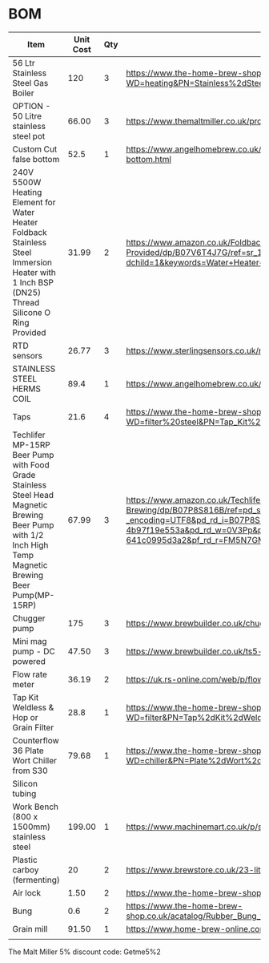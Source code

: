 # BOM

|Item   |Unit Cost   |Qty   |Link   |Total   |
|---|---|---|---|---|
|56 Ltr Stainless Steel Gas Boiler   |120   |3   |<https://www.the-home-brew-shop.co.uk/cgi-bin/sh000001.pl?WD=heating&PN=Stainless%2dSteel%2d56%2dLtr%2dGas%2dBoiler%2ehtml#SID=164>   |360   |
| OPTION - 50 Litre stainless steel pot | 66.00 | 3 | https://www.themaltmiller.co.uk/product/50-litre-stainless-steel-pot/ | 198 | 
|Custom Cut false bottom   |52.5   |1   |<https://www.angelhomebrew.co.uk/filters-and-strainers/366-40cm-stainless-steel-domed-false-bottom.html>   |52.5   |
|240V 5500W Heating Element for Water Heater Foldback Stainless Steel Immersion Heater with 1 Inch BSP (DN25) Thread Silicone O Ring Provided   |31.99   |2   |<https://www.amazon.co.uk/Foldback-Stainless-Immersion-Silicone-Provided/dp/B07V6T4J7G/ref=sr_1_4?dchild=1&keywords=Water+Heater+Element+5500W&qid=1597090958&s=diy&sr=1-4>|63.98   |
|RTD sensors   |26.77   |3   |<https://www.sterlingsensors.co.uk/rtd-sensor-with-process-connection.html>   |80.31   |
|STAINLESS STEEL HERMS COIL   |89.4   |1   |<https://www.angelhomebrew.co.uk/herms/207-stainless-steel-herms-coil.html>   |89.4   |
|Taps   |21.6   |4   |<https://www.the-home-brew-shop.co.uk/cgi-bin/sh000001.pl?WD=filter%20steel&PN=Tap_Kit%2ehtml#SID=172>   |86.4   |
|Techlifer MP-15RP Beer Pump with Food Grade Stainless Steel Head Magnetic Brewing Beer Pump with 1/2 Inch High Temp Magnetic Brewing Beer Pump(MP-15RP)   |67.99   |3   |<https://www.amazon.co.uk/Techlifer-MP-15RP-Stainless-Magnetic-Brewing/dp/B07P8S816B/ref=pd_sbs_200_2/262-6410432-3463527?_encoding=UTF8&pd_rd_i=B07P8S816B&pd_rd_r=b6decad4-e18b-44ba-ab6b-4b97f19e553a&pd_rd_w=0V3Pp&pd_rd_wg=viqEA&pf_rd_p=b9bf232d-9a8a-4c7d-aa9d-641c0995d3a2&pf_rd_r=FM5N7GMV75T46CYYW5Y5&psc=1&refRID=FM5N7GMV75T46CYYW5Y5>   |203.97   |
| Chugger pump | 175 | 3 | https://www.brewbuilder.co.uk/chugger-pump-center-inlet.html | 525 | 
| Mini mag pump - DC powered | 47.50 | 3 | https://www.brewbuilder.co.uk/ts5-mini-mag-pump.html | 142.50 |
| Flow rate meter | 36.19 | 2 | https://uk.rs-online.com/web/p/flow-sensors-indicators/5114772/ | 72.38 | 
|Tap Kit Weldless & Hop or Grain Filter   |28.8   |1   |<https://www.the-home-brew-shop.co.uk/cgi-bin/sh000001.pl?WD=filter&PN=Tap%2dKit%2dWeldless%2dHop%2dGrain%2dFilter%2ehtml#SID=172>   |28.8   |
|Counterflow 36 Plate Wort Chiller from S30   |79.68   |1   |<https://www.the-home-brew-shop.co.uk/cgi-bin/sh000001.pl?WD=chiller&PN=Plate%2dWort%2dChiller%2dfrom%2dS30%2ehtml#SID=168>   |79.68   |
| Silicon tubing |
| Work Bench (800 x 1500mm) stainless steel | 199.00 | 1| https://www.machinemart.co.uk/p/sealey-ap1248ss-stainless-steel-workbench-15m/ | 199.00 | 
| Plastic carboy (fermenting) | 20 | 2 | <https://www.brewstore.co.uk/23-litre-plastic-carboy> | 40 |
| Air lock | 1.50 | 2 | <https://www.the-home-brew-shop.co.uk/acatalog/Super_Major_Airlock.html> | 3 |
| Bung | 0.6 | 2 | <https://www.the-home-brew-shop.co.uk/acatalog/Rubber_Bung_for_Demijohn_Bored_WITH_HOLE_.html> | 1.20 |  
| Grain mill | 91.50 | 1 | https://www.home-brew-online.com/equipment-c40/bulldog-brews-bulldog-malt-mill-p2350 | 91.50 | 
|   |   |   |   |   |



The Malt Miller 5% discount code: Getme5%2 